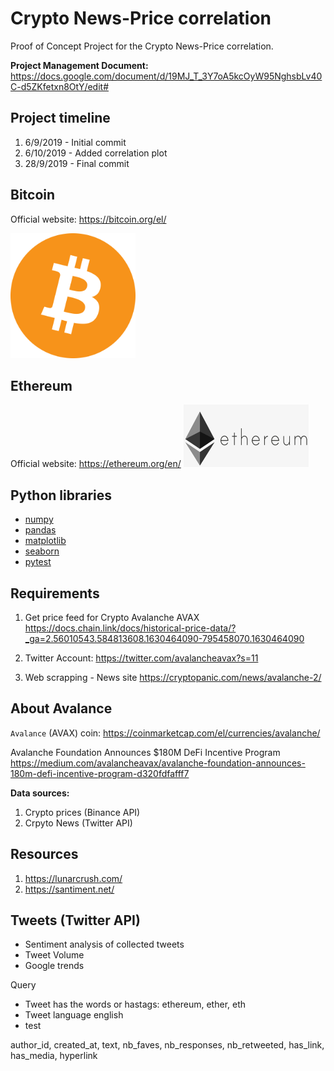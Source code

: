 # Crypto News-Price correlation

Proof of Concept Project for the Crypto News-Price correlation.

**Project Management Document:** <https://docs.google.com/document/d/19MJ_T_3Y7oA5kcOyW95NghsbLv40C-d5ZKfetxn8OtY/edit#>

## Project timeline

1. 6/9/2019 - Initial commit
2. 6/10/2019 - Added correlation plot
3. 28/9/2019 - Final commit

## Bitcoin
Official website: https://bitcoin.org/el/

<img src="https://github.com/lazaros-23/crypto-news-price-correlation/blob/main/assets/btc_logo.png" width="200" height="200" />

## Ethereum

Official website: <https://ethereum.org/en/>
<img src="https://github.com/lazaros-23/crypto-news-price-correlation/blob/main/assets/ethereum_logo.png" width="200" height="100" />

## Python libraries

* [numpy](https://numpy.org/)
* [pandas](https://pandas.pydata.org/)
* [matplotlib](https://matplotlib.org/)
* [seaborn](https://seaborn.pydata.org/)
* [pytest](https://docs.pytest.org/)

## Requirements

1. Get price feed for Crypto Avalanche AVAX
<https://docs.chain.link/docs/historical-price-data/?_ga=2.56010543.584813608.1630464090-795458070.1630464090>

2. Twitter Account:
<https://twitter.com/avalancheavax?s=11>

3. Web scrapping - News site
<https://cryptopanic.com/news/avalanche-2/>

## About Avalance

`Avalance` (AVAX) coin: <https://coinmarketcap.com/el/currencies/avalanche/>

Avalanche Foundation Announces $180M DeFi Incentive Program
<https://medium.com/avalancheavax/avalanche-foundation-announces-180m-defi-incentive-program-d320fdfafff7>

**Data sources:**

1. Crypto prices (Binance API)
2. Crpyto News (Twitter API)

## Resources

1. https://lunarcrush.com/
2. https://santiment.net/

## Tweets (Twitter API)

* Sentiment analysis of collected tweets
* Tweet Volume
* Google trends

Query

* Tweet has the words or hastags: ethereum, ether, eth
* Tweet language english
* test

author_id, created_at, text, nb_faves, nb_responses, nb_retweeted, has_link, has_media, hyperlink
